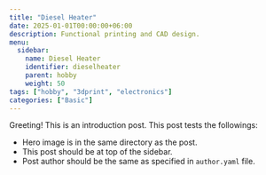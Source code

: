 ```yaml
---
title: "Diesel Heater"
date: 2025-01-01T00:00:00+06:00
description: Functional printing and CAD design.
menu:
  sidebar:
    name: Diesel Heater
    identifier: dieselheater
    parent: hobby
    weight: 50
tags: ["hobby", "3dprint", "electronics"]
categories: ["Basic"]
---
```


Greeting! This is an introduction post. This post tests the followings:

- Hero image is in the same directory as the post.
- This post should be at top of the sidebar.
- Post author should be the same as specified in `author.yaml` file.
